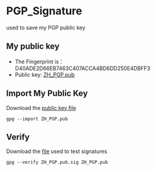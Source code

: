 # PGP_Signature
used to save my PGP public key

## My public key
- The Fingerprint is：D40ADE2D66EB7463C407ACCA4BD6DD250E4DBFF3
- Public key: [ZH_PGP.pub](https://raw.githubusercontent.com/zh826256645/PGP_Signature/main/ZH_PGP.pub)

## Import My Public Key
Download the [public key file](https://raw.githubusercontent.com/zh826256645/PGP_Signature/main/ZH_PGP.pub)
```[shell]
gpg --import ZH_PGP.pub
```
## Verify
Download the [file](https://raw.githubusercontent.com/zh826256645/PGP_Signature/main/ZH_PGP.pub.sig) used to test signatures
```[shell]
gpg --verify ZH_PGP.pub.sig ZH_PGP.pub
```